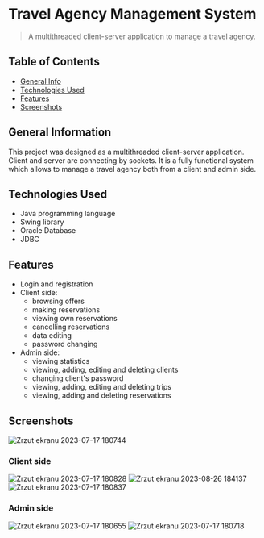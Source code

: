 # Travel Agency Management System
> A multithreaded client-server application to manage a travel agency.

## Table of Contents
* [General Info](#general-information)
* [Technologies Used](#technologies-used)
* [Features](#features)
* [Screenshots](#screenshots)


## General Information
This project was designed as a multithreaded client-server application. Client and server are connecting by sockets. It is a fully functional system which allows to manage a travel agency both from a client and admin side.


## Technologies Used
- Java programming language
- Swing library
- Oracle Database
- JDBC


## Features
* Login and registration
* Client side:
    - browsing offers
    - making reservations
    - viewing own reservations
    - cancelling reservations
    - data editing
    - password changing
* Admin side:
    - viewing statistics
    - viewing, adding, editing and deleting clients
    - changing client's password
    - viewing, adding, editing and deleting trips
    - viewing, adding and deleting reservations



## Screenshots
  
 ![Zrzut ekranu 2023-07-17 180744](https://github.com/codeCrafter8/TravelAgencyManagementSystem2/assets/126499182/23d892e6-f70d-4a73-be70-fd76a509664b)

### Client side

![Zrzut ekranu 2023-07-17 180828](https://github.com/codeCrafter8/TravelAgencyManagementSystem2/assets/126499182/4fbe0fed-6532-4204-8d11-6fdc1bbb7d75)
![Zrzut ekranu 2023-08-26 184137](https://github.com/codeCrafter8/Arkanoid/assets/126499182/6f9155c9-cae9-4638-b9e5-5911a7f5f7bf)
![Zrzut ekranu 2023-07-17 180837](https://github.com/codeCrafter8/TravelAgencyManagementSystem2/assets/126499182/79d70db2-9e85-48c6-aea5-4dd4705c089b)

### Admin side

![Zrzut ekranu 2023-07-17 180655](https://github.com/codeCrafter8/Arkanoid/assets/126499182/05d88244-17e5-48c1-a887-b63e7523a13f)
![Zrzut ekranu 2023-07-17 180718](https://github.com/codeCrafter8/Arkanoid/assets/126499182/c61e415b-d20f-4fac-8ed7-aebe5f887954)
  
